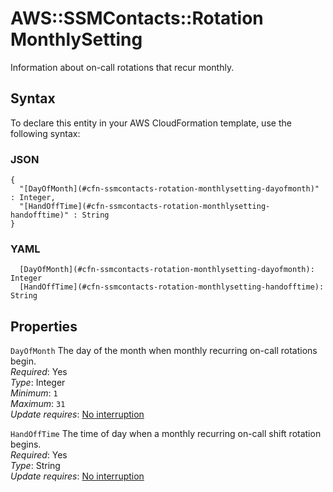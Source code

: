 # AWS::SSMContacts::Rotation MonthlySetting<a name="aws-properties-ssmcontacts-rotation-monthlysetting"></a>

Information about on\-call rotations that recur monthly\.

## Syntax<a name="aws-properties-ssmcontacts-rotation-monthlysetting-syntax"></a>

To declare this entity in your AWS CloudFormation template, use the following syntax:

### JSON<a name="aws-properties-ssmcontacts-rotation-monthlysetting-syntax.json"></a>

```
{
  "[DayOfMonth](#cfn-ssmcontacts-rotation-monthlysetting-dayofmonth)" : Integer,
  "[HandOffTime](#cfn-ssmcontacts-rotation-monthlysetting-handofftime)" : String
}
```

### YAML<a name="aws-properties-ssmcontacts-rotation-monthlysetting-syntax.yaml"></a>

```
  [DayOfMonth](#cfn-ssmcontacts-rotation-monthlysetting-dayofmonth): Integer
  [HandOffTime](#cfn-ssmcontacts-rotation-monthlysetting-handofftime): String
```

## Properties<a name="aws-properties-ssmcontacts-rotation-monthlysetting-properties"></a>

`DayOfMonth`  <a name="cfn-ssmcontacts-rotation-monthlysetting-dayofmonth"></a>
The day of the month when monthly recurring on\-call rotations begin\.  
*Required*: Yes  
*Type*: Integer  
*Minimum*: `1`  
*Maximum*: `31`  
*Update requires*: [No interruption](https://docs.aws.amazon.com/AWSCloudFormation/latest/UserGuide/using-cfn-updating-stacks-update-behaviors.html#update-no-interrupt)

`HandOffTime`  <a name="cfn-ssmcontacts-rotation-monthlysetting-handofftime"></a>
The time of day when a monthly recurring on\-call shift rotation begins\.  
*Required*: Yes  
*Type*: String  
*Update requires*: [No interruption](https://docs.aws.amazon.com/AWSCloudFormation/latest/UserGuide/using-cfn-updating-stacks-update-behaviors.html#update-no-interrupt)